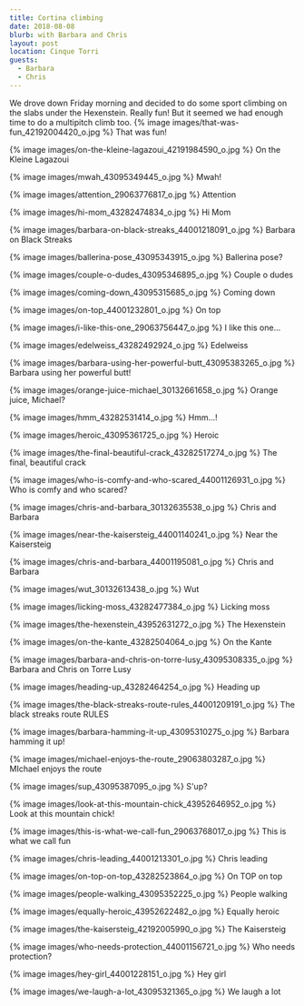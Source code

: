 ```yaml
---
title: Cortina climbing
date: 2018-08-08
blurb: with Barbara and Chris
layout: post
location: Cinque Torri
guests:
  - Barbara
  - Chris
---
```


We drove down Friday morning and decided to do some sport climbing on the
slabs under the Hexenstein. Really fun! But it seemed we had enough time
to do a multipitch climb too. 
{% image images/that-was-fun_42192004420_o.jpg %}
That was fun!




{% image images/on-the-kleine-lagazoui_42191984590_o.jpg %}
On the Kleine Lagazoui




{% image images/mwah_43095349445_o.jpg %}
Mwah!




{% image images/attention_29063776817_o.jpg %}
Attention




{% image images/hi-mom_43282474834_o.jpg %}
Hi Mom




{% image images/barbara-on-black-streaks_44001218091_o.jpg %}
Barbara on Black Streaks




{% image images/ballerina-pose_43095343915_o.jpg %}
Ballerina pose?




{% image images/couple-o-dudes_43095346895_o.jpg %}
Couple o dudes




{% image images/coming-down_43095315685_o.jpg %}
Coming down




{% image images/on-top_44001232801_o.jpg %}
On top




{% image images/i-like-this-one_29063756447_o.jpg %}
I like this one...




{% image images/edelweiss_43282492924_o.jpg %}
Edelweiss




{% image images/barbara-using-her-powerful-butt_43095383265_o.jpg %}
Barbara using her powerful butt!




{% image images/orange-juice-michael_30132661658_o.jpg %}
Orange juice, Michael?




{% image images/hmm_43282531414_o.jpg %}
Hmm...!




{% image images/heroic_43095361725_o.jpg %}
Heroic




{% image images/the-final-beautiful-crack_43282517274_o.jpg %}
The final, beautiful crack




{% image images/who-is-comfy-and-who-scared_44001126931_o.jpg %}
Who is comfy and who scared?




{% image images/chris-and-barbara_30132635538_o.jpg %}
Chris and Barbara




{% image images/near-the-kaisersteig_44001140241_o.jpg %}
Near the Kaisersteig




{% image images/chris-and-barbara_44001195081_o.jpg %}
Chris and Barbara




{% image images/wut_30132613438_o.jpg %}
Wut




{% image images/licking-moss_43282477384_o.jpg %}
Licking moss




{% image images/the-hexenstein_43952631272_o.jpg %}
The Hexenstein




{% image images/on-the-kante_43282504064_o.jpg %}
On the Kante




{% image images/barbara-and-chris-on-torre-lusy_43095308335_o.jpg %}
Barbara and Chris on Torre Lusy




{% image images/heading-up_43282464254_o.jpg %}
Heading up




{% image images/the-black-streaks-route-rules_44001209191_o.jpg %}
The black streaks route RULES




{% image images/barbara-hamming-it-up_43095310275_o.jpg %}
Barbara hamming it up!




{% image images/michael-enjoys-the-route_29063803287_o.jpg %}
MIchael enjoys the route




{% image images/sup_43095387095_o.jpg %}
S'up?




{% image images/look-at-this-mountain-chick_43952646952_o.jpg %}
Look at this mountain chick!




{% image images/this-is-what-we-call-fun_29063768017_o.jpg %}
This is what we call fun




{% image images/chris-leading_44001213301_o.jpg %}
Chris leading




{% image images/on-top-on-top_43282523864_o.jpg %}
On TOP on top




{% image images/people-walking_43095352225_o.jpg %}
People walking




{% image images/equally-heroic_43952622482_o.jpg %}
Equally heroic




{% image images/the-kaisersteig_42192005990_o.jpg %}
The Kaisersteig




{% image images/who-needs-protection_44001156721_o.jpg %}
Who needs protection?




{% image images/hey-girl_44001228151_o.jpg %}
Hey girl




{% image images/we-laugh-a-lot_43095321365_o.jpg %}
We laugh a lot



